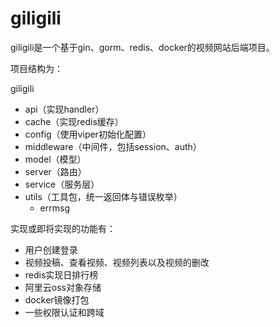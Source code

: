 # giligili
giligili是一个基于gin、gorm、redis、docker的视频网站后端项目。

项目结构为：

giligili

- api（实现handler）
- cache（实现redis缓存）
- config（使用viper初始化配置）
- middleware（中间件，包括session、auth）
- model（模型）
- server（路由）
- service（服务层）
- utils（工具包，统一返回体与错误枚举）
  - errmsg



实现或即将实现的功能有：

- 用户创建登录
- 视频投稿、查看视频、视频列表以及视频的删改
- redis实现日排行榜
- 阿里云oss对象存储
- docker镜像打包
- 一些权限认证和跨域
